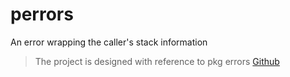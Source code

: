 # perrors
An error wrapping the caller's stack information

> The project is designed with reference to pkg errors [Github](https://github.com/pkg/errors)